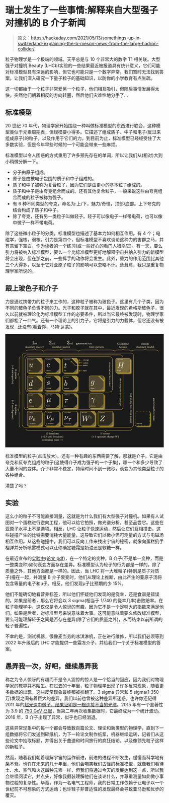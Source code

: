 # 瑞士发生了一些事情:解释来自大型强子对撞机的 B 介子新闻

> 原文：<https://hackaday.com/2021/05/13/somethings-up-in-switzerland-explaining-the-b-meson-news-from-the-large-hadron-collider/>

粒子物理学是一个极端的领域。天平总是与 10 个非常大的数字 T1 相关联。大型强子对撞机 Beauty (LHCb)实验的一些结果最近被报道具有统计意义，它们可能对标准模型具有深远的影响，但它也可能只是一个数字异常，我们暂时无法找到答案。让我们深入研究一下量子粒子的基础知识，以防你的小学教育有点生疏。

这一切都始于一个粒子非常爱另一个粒子，他们相互吸引，但随后事情发展得太快，突然他们朝着相反的方向转圈，然后他们灾难性地分手了…

## 标准模型

20 世纪 70 年代，物理学家开始围绕一种叫做标准模型的东西进行联合，这种模型类似于元素周期表，但规模要小得多。它描述了组成质子、中子和电子(反过来组成原子)的粒子，以及作用于它们的力。到目前为止，标准模型已经经受住了大多数实验，但是今年早些时候的一个可能会带来一些麻烦。

标准模型以令人困惑的方式重用了许多预先存在的单词，所以让我们从(相对)大到小稍微分解一下。

*   分子由原子组成。
*   原子是由被电子包围的质子和中子组成的。
*   质子和中子被称为复合粒子，因为它们是由更小的基本粒子组成的。
*   质子和中子是由夸克组合而成的。还有其他复合粒子，一般来说这些由夸克组合而成的粒子被称为强子。
*   有 6 种不同类型的夸克，命名为:上/下，魅力/奇怪，顶部/底部。上下夸克的结合构成了质子和中子。
*   除了夸克，还有另一类粒子叫做轻子。轻子可以像电子一样带电荷，也可以像中微子一样不带电荷。

除了这些微小粒子的分类，标准模型也描述了基本力如何相互作用。有 4 个；电磁学，强核，弱核。引力是第四个，但标准模型不喜欢谈论这种力的害群之马，并有意留下空白，作为读者的一个练习(或一些好心的看门人猎杀它)。有一天，要么引力将被纳入标准模型，要么一个比标准模型更好地解释宇宙并纳入引力的新模型将会出现，但在那之前，一些挥手的动作将会发生。此外，重力的作用范围比其他三个大得多，以至于它对亚原子粒子的影响可以忽略不计。耸耸肩，我只是重复物理学家所说的。

## 跟上玻色子和介子

力是通过携带力的粒子来工作的，这种粒子被称为玻色子。这里有几个子类，因为不同的玻色子负责不同的力。光子和胶子就在其中，最近发现的希格斯玻色子，很久以前就被理论化为标准模型工作的必要条件，所以当它最终被发现时，物理学家们都松了一口气。还有一个理论上的引力子，它将是引力的力载体，但它还没有被发现…还没有(看着你，马特·达蒙)。

![](img/8d60eba6d8e17c9ef8c66ed20eeee2ae.png)

标准模型的粒子(点击放大)。还有一种有趣的东西需要了解，那就是介子。它是由夸克和反夸克组成的粒子(这使得介子成为强子的一个子集)，哪一个和多少导致了大量不同的变体。介子非常不稳定，持续时间不到一微秒，衰变为其他类型粒子的各种组合。

清楚了吗？

## 实验

这么小的粒子不可能直接测量，这就是为什么我们有大型强子对撞机。如果有人试图对一个蛋糕进行逆向工程，他可以给它拍照，做光谱分析，甚至品尝它。这些在亚原子水平上不是选项。相反，LHC 让粒子快速运动，然后让它们互相撞击。这些碰撞产生的比特需要消耗大量能量，这导致它们以微小但可测量的方式与电磁场相互作用。从这些碰撞中，我们可以反向工作来找出宇宙的秘密，就像向蛋糕扔手榴弹并分析喷雾模式可以让你确定糖霜是奶油还是软糖一样。

在最近宣布的[实验中(论文 pdf)](https://arxiv.org/pdf/2103.11769.pdf)，在一个特定的变种，B 介子(不是单一变种，而是一整类变种)如何衰变方面存在差异。标准模型认为轻子的行为都是一样的，除了质量之外，其他方面都是一样的。因此，当 LHC 将一大堆粒子(特别是质子对质子)撞在一起，并测量 B 介子衰变时，他们从理论上推断，由此产生的亚原子汤将包含等量的电子和μ子。相反，他们发现μ子比预期的少 15%。

他们不能确切地看营养标签，所以他们怀疑他们发现的是侥幸，还是食谱是错误的。如果是前者，那么它将会以 3 sigma(相当于 1/740 的侥幸几率)击败赔率。在粒子物理学中，这仅仅是令人惊讶的有趣，因为它不是一个足够大的指数来满足他们。如果是后者，对标准型号来说意味着大事。这可能意味着要么修改标准模型，要么可能理解轻子之间是否存在差异(除了它们的质量之外)，从而结束以前所谓的轻子普遍性。

不幸的是，测试机器，很像麦当劳的冰淇淋机，正在进行维修，所以我们必须等到 2022 年升级后的 LHC 才能提供一些霜冻介子，并给我们一个关于标准模型的答案。

## 愚弄我一次，好吧，继续愚弄我

称之为令人惊讶的有趣而不是令人震惊的惊人是一个恰当的回应，因为我们对物理学家的教导并不陌生。在过去的十年里，粒子物理学出现了许多反常现象，随着更多数据的出现，这些反常现象最终都被推翻了。3 sigma 异常和 5 sigma(1:350 万)发现之间有着巨大的差异，我们以前也曾被这种差异所迷惑。也许你还记得 2011 年的[超光速中微子，结果证明是一根连接不当的光缆](https://en.wikipedia.org/wiki/Faster-than-light_neutrino_anomaly)。2015 年有一个显著性为 3.9 的 [750 GeV 凸起](https://en.wikipedia.org/wiki/750_GeV_diphoton_excess)，当第二年再次收集数据时，它最终成为一个统计波动。2016 年，B 介子出现了异常，似乎也已经消退。

这些异常现象中的每一个都会导致数百篇论文、理论和新类型的物理学，直到下一组数据将它们发送到碎纸机，为下一轮论文制作纸浆，机器继续运转，记者们从这些论文中抽取标题，并得出关于曲速和时间旅行的疯狂结论，以及像领先粒子这样的新粒子。

然而，随着我们朝着理解宇宙的运作前进，前进的进程不断发生，缓慢而科学地有条不紊。也许在未来的几十年里，他们会嘲笑我们古怪的标准模型，就像我们看待土、水、空气和火这四种元素一样，但我们将通过今天的发展达到这一点，所以我会继续阅读它，并点头，好像我假装理解他们在谈论什么，并尊重测量如此微小事物过程的复杂性。毕竟，作为一名电气工程师，我的日常工作依赖于让电子以一个世纪前不可想象的方式运动；也许轻子非普适性的发现最终会导致亚马逊和优步的覆灭。